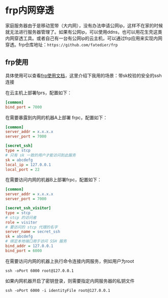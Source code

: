 # frp内网穿透

家庭服务器由于是移动宽带（大内网），没有办法申请公网ip，这样不在家的时候就无法进行服务器管理了。如果有公网ip，可以使用ddns，也可以用花生壳这类内网穿透工具。或者自己有一台有公网ip的云主机，可以通过frp应用来实现内网穿透。frp仓库地址：`https://github.com/fatedier/frp`



## frp使用

具体使用可以查看[frp使用文档](https://gofrp.org/docs/)，这里介绍下我用的场景：带sk校验的安全的ssh连接

在云主机上部署fprs，配置如下：

```ini
[common]
bind_port = 7000
```

在需要暴露到内网的机器A上部署 frpc，配置如下：

```ini
[common]
server_addr = x.x.x.x
server_port = 7000

[secret_ssh]
type = stcp
# 只有 sk 一致的用户才能访问到此服务
sk = abcdefg
local_ip = 127.0.0.1
local_port = 22
```

在需要访问内网的机器B上部署frpc，配置如下：

```ini
[common]
server_addr = x.x.x.x
server_port = 7000

[secret_ssh_visitor]
type = stcp
# stcp 的访问者
role = visitor
# 要访问的 stcp 代理的名字
server_name = secret_ssh
sk = abcdefg
# 绑定本地端口用于访问 SSH 服务
bind_addr = 127.0.0.1
bind_port = 6000
```

在需要访问内网的机器上执行命令连接内网服务，例如用户为root

`ssh -oPort 6000 root@127.0.0.1`

如果内网机器开启了密钥登录，则需要指定内网服务器的私钥文件

`ssh -oPort 6000 -i identityFile root@127.0.0.1`
